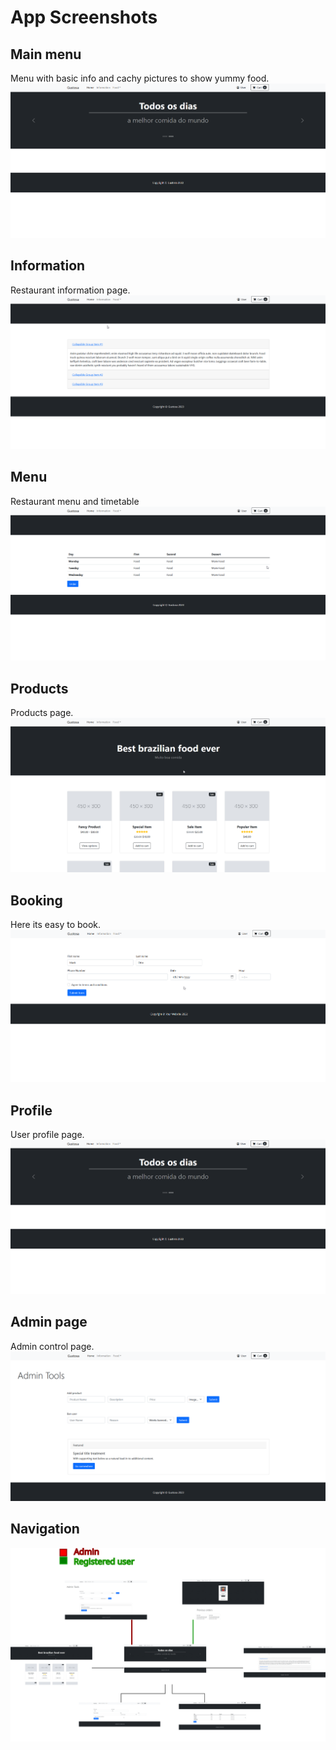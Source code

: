 # App Screenshots

## Main menu
Menu with basic info and cachy pictures to show yummy food.
![image](s_main.png)

## Information
Restaurant information page.
![image](s_information.png)

## Menu
Restaurant menu and timetable
![image](s_menu.png)

## Products
Products page.
![image](s_products.png)

## Booking
Here its easy to book.
![image](s_booking.png)

## Profile
User profile page.
![image](s_main.png)

## Admin page
Admin control page.
![image](s_admin.png)


## Navigation
![image](export.png)